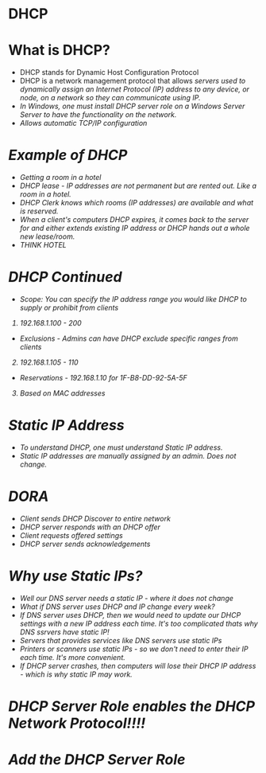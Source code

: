 # DHCP

# What is DHCP?
- DHCP stands for Dynamic Host Configuration Protocol
- DHCP is a network management protocol that allows <em> servers <em> used to dynamically assign an Internet Protocol (IP) address to any device, or node, on a network so they can communicate using IP.
- In Windows, one must install DHCP server role on a Windows Server Server to have the functionality on the network.
- Allows automatic TCP/IP configuration
  
 # Example of DHCP
  - Getting a room in a hotel
  - DHCP lease - IP addresses are not permanent but are rented out. Like a room in a hotel.
  - DHCP Clerk knows which rooms (IP addresses) are available and what is reserved.
  - When a client's computers DHCP expires, it comes back to the server for and either extends existing IP address or DHCP hands out a whole new lease/room.
  - THINK HOTEL
  
  
 # DHCP Continued 
 - Scope: You can specify the IP address range you would like DHCP to supply or prohibit from clients
  1. 192.168.1.100 - 200
 - Exclusions - Admins can have DHCP exclude specific ranges from clients
  2. 192.168.1.105 - 110 
 - Reservations - 192.168.1.10 for 1F-B8-DD-92-5A-5F
  3. Based on MAC addresses


# Static IP Address
- To understand DHCP, one must understand Static IP address.
- Static IP addresses are manually assigned by an admin. Does not change.


# DORA
- Client sends DHCP Discover to entire network
- DHCP server responds with an DHCP offer 
- Client requests offered settings
- DHCP server sends acknowledgements
  
# Why use Static IPs?
- Well our DNS server needs a static IP - where it does not change
- What if DNS server uses DHCP and IP change every week?
- If DNS server uses DHCP, then we would need to update our DHCP settings with a new IP address each time. It's too complicated thats why DNS ssrvers have static IP!
- Servers that provides services like DNS servers use static IPs
- Printers or scanners use static IPs - so we don't need to enter their IP each time. It's more convenient.
- If DHCP server crashes, then computers will lose their DHCP IP address - which is why static IP may work.
  
  
# DHCP Server Role enables the DHCP Network Protocol!!!!


  
# Add the DHCP Server Role
